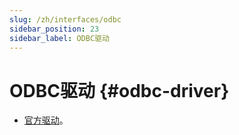 ```yaml
---
slug: /zh/interfaces/odbc
sidebar_position: 23
sidebar_label: ODBC驱动
---
```


# ODBC驱动 {#odbc-driver}

-   [官方驱动](https://github.com/ClickHouse/clickhouse-odbc)。
